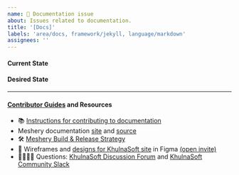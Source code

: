 ```yaml
---
name: 📄 Documentation issue
about: Issues related to documentation.
title: '[Docs]'
labels: 'area/docs, framework/jekyll, language/markdown'
assignees: ''
---
```

#### Current State


#### Desired State


---

#### [Contributor Guides](https://docs.meshplay.khulnasoft.com/project/contributing) and Resources
- 📚 [Instructions for contributing to documentation](https://docs.meshplay.khulnasoft.com/project/contributing/contributing-docs)
- Meshery documentation [site](https://docs.meshplay.khulnasoft.com/) and [source](https://github.com/meshery/meshery/tree/master/docs)
- 🛠 [Meshery Build & Release Strategy](https://docs.meshplay.khulnasoft.com/project/build-and-release)
- 🎨 Wireframes and [designs for KhulnaSoft site](https://www.figma.com/file/5ZwEkSJwUPitURD59YHMEN/KhulnaSoft-Designs) in Figma [(open invite)](https://www.figma.com/team_invite/redeem/qJy1c95qirjgWQODApilR9)
- 🙋🏾🙋🏼 Questions: [KhulnaSoft Discussion Forum](https://discuss.khulnasoft.com) and [KhulnaSoft Community Slack](http://slack.khulnasoft.com)
